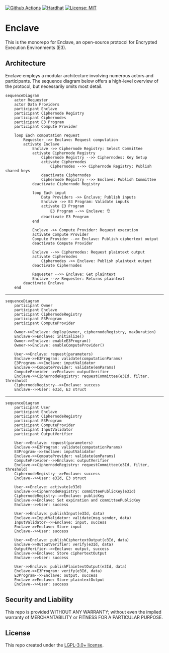 [![Github Actions][gha-badge]][gha] [![Hardhat][hardhat-badge]][hardhat] [![License: MIT][license-badge]][license]

# Enclave

[gha]: https://github.com/gnosisguild/enclave/actions
[gha-badge]: https://github.com/gnosisguild/enclave/actions/workflows/ci.yml/badge.svg
[hardhat]: https://hardhat.org/
[hardhat-badge]: https://img.shields.io/badge/Built%20with-Hardhat-FFDB1C.svg
[license]: https://opensource.org/license/lgpl-3-0
[license-badge]: https://img.shields.io/badge/License-LGPLv3.0-blue.svg

This is the monorepo for Enclave, an open-source protocol for Encrypted Execution Environments (E3).

## Architecture

Enclave employs a modular architecture involving numerous actors and participants. The sequence diagram below offers a high-level overview of the protocol, but necessarily omits most detail.

```mermaid
sequenceDiagram
    actor Requester
    actor Data Providers
    participant Enclave
    participant Ciphernode Registry
    participant Ciphernodes
    participant E3 Program
    participant Compute Provider

    loop Each computation request
        Requester ->> Enclave: Request computation
        activate Enclave
            Enclave ->> Ciphernode Registry: Select Committee
            activate Ciphernode Registry
                Ciphernode Registry -->> Ciphernodes: Key Setup
                activate Ciphernodes
                    Ciphernodes -->> Ciphernode Registry: Publish shared keys
                deactivate Ciphernodes
                Ciphernode Registry -->> Enclave: Publish Committee
            deactivate Ciphernode Registry

            loop Each input
                Data Providers ->> Enclave: Publish inputs
                Enclave ->> E3 Program: Validate inputs
                activate E3 Program
                    E3 Program -->> Enclave: 👌
                deactivate E3 Program
            end

            Enclave ->> Compute Provider: Request execution
            activate Compute Provider
            Compute Provider -->> Enclave: Publish ciphertext output
            deactivate Compute Provider

            Enclave -->> Ciphernodes: Request plaintext output
            activate Ciphernodes
                Ciphernodes ->> Enclave: Publish plaintext output
            deactivate Ciphernodes

            Requester -->> Enclave: Get plaintext
            Enclave -->> Requester: Returns plaintext
        deactivate Enclave
    end

```

---

```mermaid
sequenceDiagram
    participant Owner
    participant Enclave
    participant CiphernodeRegistry
    participant E3Program
    participant ComputeProvider

    Owner->>Enclave: deploy(owner, ciphernodeRegistry, maxDuration)
    Enclave->>Enclave: initialize()
    Owner->>Enclave: enableE3Program()
    Owner->>Enclave: enableComputeProvider()

    User->>Enclave: request(parameters)
    Enclave->>E3Program: validate(computationParams)
    E3Program-->>Enclave: inputValidator
    Enclave->>ComputeProvider: validate(emParams)
    ComputeProvider-->>Enclave: outputVerifier
    Enclave->>CiphernodeRegistry: requestCommittee(e3Id, filter, threshold)
    CiphernodeRegistry-->>Enclave: success
    Enclave-->>User: e3Id, E3 struct
```

---

```mermaid
sequenceDiagram
    participant User
    participant Enclave
    participant CiphernodeRegistry
    participant E3Program
    participant ComputeProvider
    participant InputValidator
    participant OutputVerifier

    User->>Enclave: request(parameters)
    Enclave->>E3Program: validate(computationParams)
    E3Program-->>Enclave: inputValidator
    Enclave->>ComputeProvider: validate(emParams)
    ComputeProvider-->>Enclave: outputVerifier
    Enclave->>CiphernodeRegistry: requestCommittee(e3Id, filter, threshold)
    CiphernodeRegistry-->>Enclave: success
    Enclave-->>User: e3Id, E3 struct

    User->>Enclave: activate(e3Id)
    Enclave->>CiphernodeRegistry: committeePublicKey(e3Id)
    CiphernodeRegistry-->>Enclave: publicKey
    Enclave->>Enclave: Set expiration and committeePublicKey
    Enclave-->>User: success

    User->>Enclave: publishInput(e3Id, data)
    Enclave->>InputValidator: validate(msg.sender, data)
    InputValidator-->>Enclave: input, success
    Enclave->>Enclave: Store input
    Enclave-->>User: success

    User->>Enclave: publishCiphertextOutput(e3Id, data)
    Enclave->>OutputVerifier: verify(e3Id, data)
    OutputVerifier-->>Enclave: output, success
    Enclave->>Enclave: Store ciphertextOutput
    Enclave-->>User: success

    User->>Enclave: publishPlaintextOutput(e3Id, data)
    Enclave->>E3Program: verify(e3Id, data)
    E3Program-->>Enclave: output, success
    Enclave->>Enclave: Store plaintextOutput
    Enclave-->>User: success
```

## Security and Liability

This repo is provided WITHOUT ANY WARRANTY; without even the implied warranty of MERCHANTABILITY or FITNESS FOR A PARTICULAR PURPOSE.

## License

This repo created under the [LGPL-3.0+ license](LICENSE).

